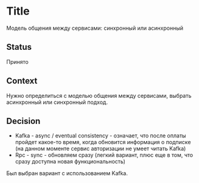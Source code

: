 # Title

Модель общения между сервисами: синхронный или асинхронный

## Status

Принято

## Context

Нужно определиться с моделью общения между сервисами, выбрать асинхронный или синхронный подход.

## Decision

- Kafka - async / eventual consistency - означает, что после оплаты пройдет какое-то время, когда обновится информация о подписке (на данном моменте сервис авторизации не умеет читать Kafka)
- Rpc - sync - обновляем сразу (легкий вариант, плюс еще в том, что сразу доступна новая функциональность)

Был выбран вариант с использованием Kafka.